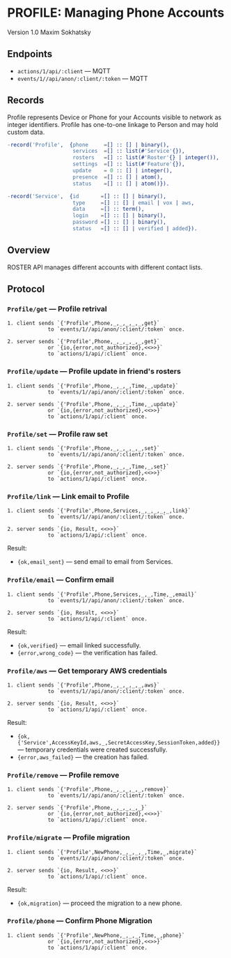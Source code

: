 PROFILE: Managing Phone Accounts
================================

Version 1.0 Maxim Sokhatsky

Endpoints
---------

* `actions/1/api/:client` — MQTT
* `events/1//api/anon/:client/:token` — MQTT

Records
-------

Profile represents Device or Phone for your Accounts visible to network as integer identifiers.
Profile has one-to-one linkage to Person and may hold custom data.

```erlang
-record('Profile',  {phone     =[] :: [] | binary(),
                     services  =[] :: list(#'Service'{}),
                     rosters   =[] :: list(#'Roster'{} | integer()),
                     settings  =[] :: list(#'Feature'{}),
                     update    = 0 :: [] | integer(),
                     presence  =[] :: [] | atom(),
                     status    =[] :: [] | atom()}).
```

```erlang
-record('Service',  {id       =[] :: [] | binary(),
                     type     =[] :: [] | email | vox | aws,
                     data     =[] :: term(),
                     login    =[] :: [] | binary(),
                     password =[] :: [] | binary(),
                     status   =[] :: [] | verified | added}).
```

Overview
--------

ROSTER API manages different accounts with different contact lists.

Protocol
--------

### `Profile/get` — Profile retrival

```
1. client sends `{'Profile',Phone,_,_,_,_,_,get}`
             to `events/1//api/anon/:client/:token` once.
```

```
2. server sends `{'Profile',Phone,_,_,_,_,_,get}`
             or `{io,{error,not_authorized},<<>>}`
             to `actions/1/api/:client` once.
```

### `Profile/update` — Profile update in friend's rosters

```
1. client sends `{'Profile',Phone,_,_,_,Time,_,update}`
             to `events/1//api/anon/:client/:token` once.
```

```
2. server sends `{'Profile',Phone,_,_,_,Time,_,update}`
             or `{io,{error,not_authorized},<<>>}`
             to `actions/1/api/:client` once.
```

### `Profile/set` — Profile raw set

```
1. client sends `{'Profile',Phone,_,_,_,_,_,set}`
             to `events/1//api/anon/:client/:token` once.
```

```
2. server sends `{'Profile',Phone,_,_,_,Time,_,set}`
             or `{io,{error,not_authorized},<<>>}`
             to `actions/1/api/:client` once.
```

### `Profile/link` — Link email to Profile

```
1. client sends `{'Profile',Phone,Services,_,_,_,_,_,link}`
             to `events/1//api/anon/:client/:token` once.
```

```
2. server sends `{io, Result, <<>>}`
             to `actions/1/api/:client` once.
```

Result:

* `{ok,email_sent}` — send email to email from Services.

### `Profile/email` — Confirm email

```
1. client sends `{'Profile',Phone,Services,_,_,Time,_,email}`
             to `events/1//api/anon/:client/:token` once.
```

```
2. server sends `{io, Result, <<>>}`
             to `actions/1/api/:client` once.
```

Result:

* `{ok,verified}` — email linked successfully.
* `{error,wrong_code}` — the verification has failed.

### `Profile/aws` — Get temporary AWS credentials

```
1. client sends `{'Profile',Phone,_,_,_,_,_,aws}`
             to `events/1//api/anon/:client/:token` once.
```

```
2. server sends `{io, Result, <<>>}`
             to `actions/1/api/:client` once.
```

Result:

* `{ok,{'Service',AccessKeyId,aws,_,SecretAccessKey,SessionToken,added}}` — temporary credentials were created successfully.
* `{error,aws_failed}` — the creation has failed.

### `Profile/remove` — Profile remove

```
1. client sends `{'Profile',Phone,_,_,_,_,_,remove}`
             to `events/1//api/anon/:client/:token` once.
```

```
2. server sends `{'Profile',Phone,_,_,_,_,_}`
             or `{io,{error,not_authorized},<<>>}`
             to `actions/1/api/:client` once.
```

### `Profile/migrate` — Profile migration

```
1. client sends `{'Profile',NewPhone,_,_,_,_,Time,_,migrate}`
             to `events/1//api/anon/:client/:token` once.
```

```
2. server sends `{io, Result, <<>>}`
             to `actions/1/api/:client` once.
```

Result:

* `{ok,migration}` — proceed the migration to a new phone.

### `Profile/phone` — Confirm Phone Migration

```
1. client sends `{'Profile',NewPhone,_,_,_,Time,_,phone}`
             or `{io,{error,not_authorized},<<>>}`
             to `actions/1/api/:client` once.
```
